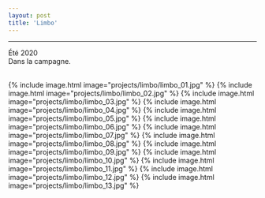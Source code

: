```yaml
---
layout: post
title: 'Limbo'
---
```

---
 Été 2020
 <br>
Dans la campagne.
 <br>
 <br>



{% include image.html image="projects/limbo/limbo_01.jpg" %}
{% include image.html image="projects/limbo/limbo_02.jpg" %}
{% include image.html image="projects/limbo/limbo_03.jpg" %}
{% include image.html image="projects/limbo/limbo_04.jpg" %}
{% include image.html image="projects/limbo/limbo_05.jpg" %}
{% include image.html image="projects/limbo/limbo_06.jpg" %}
{% include image.html image="projects/limbo/limbo_07.jpg" %}
{% include image.html image="projects/limbo/limbo_08.jpg" %}
{% include image.html image="projects/limbo/limbo_09.jpg" %}
{% include image.html image="projects/limbo/limbo_10.jpg" %}
{% include image.html image="projects/limbo/limbo_11.jpg" %}
{% include image.html image="projects/limbo/limbo_12.jpg" %}
{% include image.html image="projects/limbo/limbo_13.jpg" %}
